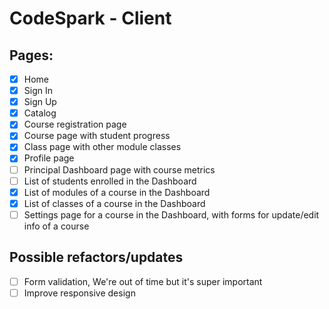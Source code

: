# CodeSpark - Client

## Pages:

- [x] Home
- [x] Sign In
- [x] Sign Up
- [x] Catalog
- [x] Course registration page
- [x] Course page with student progress
- [x] Class page with other module classes
- [x] Profile page
- [ ] Principal Dashboard page with course metrics
- [ ] List of students enrolled in the Dashboard
- [x] List of modules of a course in the Dashboard
- [x] List of classes of a course in the Dashboard
- [ ] Settings page for a course in the Dashboard, with forms for update/edit info of a course

## Possible refactors/updates

- [ ] Form validation, We're out of time but it's super important
- [ ] Improve responsive design